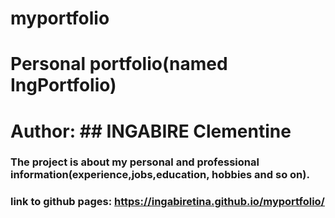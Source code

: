 # myportfolio
# Personal portfolio(named IngPortfolio)
# Author: ## INGABIRE Clementine
### The project is about my personal and professional information(experience,jobs,education, hobbies and so on).
### link to github pages: https://ingabiretina.github.io/myportfolio/
